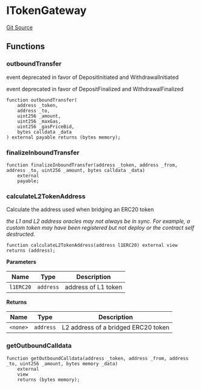 # ITokenGateway
[Git Source](https://github.com/G7DAO/protocol/blob/874893f46ced0a2b968b4e0f586d9ae4b81435ce/contracts/interfaces/ITokenGateway.sol)


## Functions
### outboundTransfer

event deprecated in favor of DepositInitiated and WithdrawalInitiated

event deprecated in favor of DepositFinalized and WithdrawalFinalized


```solidity
function outboundTransfer(
    address _token,
    address _to,
    uint256 _amount,
    uint256 _maxGas,
    uint256 _gasPriceBid,
    bytes calldata _data
) external payable returns (bytes memory);
```

### finalizeInboundTransfer


```solidity
function finalizeInboundTransfer(address _token, address _from, address _to, uint256 _amount, bytes calldata _data)
    external
    payable;
```

### calculateL2TokenAddress

Calculate the address used when bridging an ERC20 token

*the L1 and L2 address oracles may not always be in sync.
For example, a custom token may have been registered but not deploy or the contract self destructed.*


```solidity
function calculateL2TokenAddress(address l1ERC20) external view returns (address);
```
**Parameters**

|Name|Type|Description|
|----|----|-----------|
|`l1ERC20`|`address`|address of L1 token|

**Returns**

|Name|Type|Description|
|----|----|-----------|
|`<none>`|`address`|L2 address of a bridged ERC20 token|


### getOutboundCalldata


```solidity
function getOutboundCalldata(address _token, address _from, address _to, uint256 _amount, bytes memory _data)
    external
    view
    returns (bytes memory);
```

